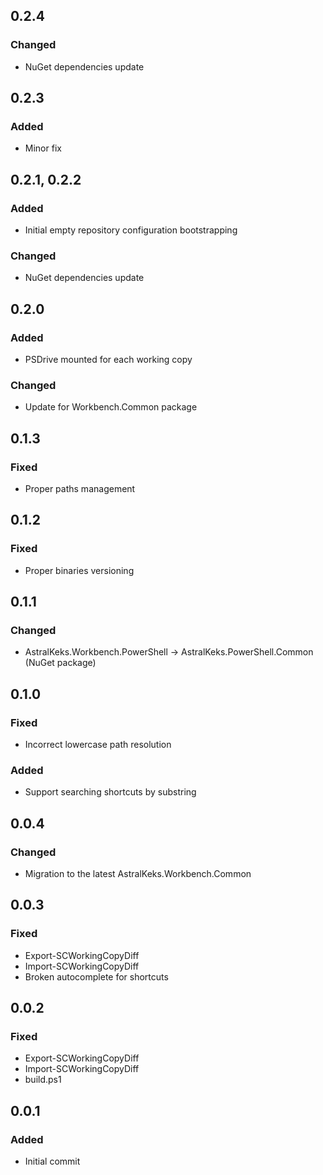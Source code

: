 ## 0.2.4
### Changed
- NuGet dependencies update

## 0.2.3
### Added
- Minor fix

## 0.2.1, 0.2.2
### Added
- Initial empty repository configuration bootstrapping
### Changed
- NuGet dependencies update

## 0.2.0
### Added
- PSDrive mounted for each working copy
### Changed
- Update for Workbench.Common package

## 0.1.3
### Fixed
- Proper paths management

## 0.1.2
### Fixed
- Proper binaries versioning

## 0.1.1
### Changed
- AstralKeks.Workbench.PowerShell -> AstralKeks.PowerShell.Common (NuGet package)

## 0.1.0
### Fixed
- Incorrect lowercase path resolution
### Added
- Support searching shortcuts by substring

## 0.0.4
### Changed
- Migration to the latest AstralKeks.Workbench.Common

## 0.0.3
### Fixed
- Export-SCWorkingCopyDiff
- Import-SCWorkingCopyDiff
- Broken autocomplete for shortcuts

## 0.0.2
### Fixed
- Export-SCWorkingCopyDiff
- Import-SCWorkingCopyDiff
- build.ps1

## 0.0.1
### Added
- Initial commit